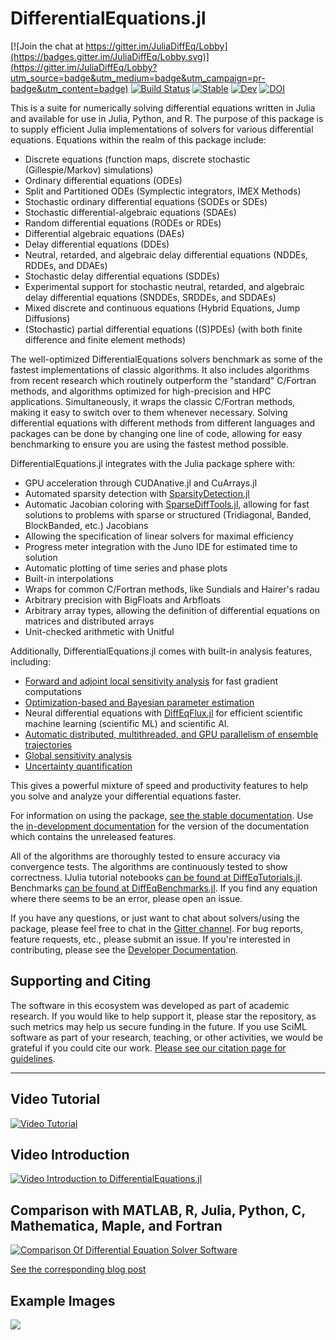 # DifferentialEquations.jl

[![Join the chat at https://gitter.im/JuliaDiffEq/Lobby](https://badges.gitter.im/JuliaDiffEq/Lobby.svg)](https://gitter.im/JuliaDiffEq/Lobby?utm_source=badge&utm_medium=badge&utm_campaign=pr-badge&utm_content=badge)
[![Build Status](https://github.com/SciML/DifferentialEquations.jl/workflows/CI/badge.svg)](https://github.com/SciML/DifferentialEquations.jl/actions?query=workflow%3ACI)
[![Stable](https://img.shields.io/badge/docs-stable-blue.svg)](http://diffeq.sciml.ai/stable/)
[![Dev](https://img.shields.io/badge/docs-dev-blue.svg)](http://diffeq.sciml.ai/dev/)
[![DOI](https://zenodo.org/badge/58516043.svg)](https://zenodo.org/badge/latestdoi/58516043)

This is a suite for numerically solving differential equations written in Julia
and available for use in Julia, Python, and R. The
purpose of this package is to supply efficient Julia implementations of solvers
for various differential equations. Equations within the realm of this package
include:

- Discrete equations (function maps, discrete stochastic (Gillespie/Markov)
  simulations)
- Ordinary differential equations (ODEs)
- Split and Partitioned ODEs (Symplectic integrators, IMEX Methods)
- Stochastic ordinary differential equations (SODEs or SDEs)
- Stochastic differential-algebraic equations (SDAEs)
- Random differential equations (RODEs or RDEs)
- Differential algebraic equations (DAEs)
- Delay differential equations (DDEs)
- Neutral, retarded, and algebraic delay differential equations (NDDEs, RDDEs, and DDAEs)
- Stochastic delay differential equations (SDDEs)
- Experimental support for stochastic neutral, retarded, and algebraic delay differential equations (SNDDEs, SRDDEs, and SDDAEs)
- Mixed discrete and continuous equations (Hybrid Equations, Jump Diffusions)
- (Stochastic) partial differential equations ((S)PDEs) (with both finite
  difference and finite element methods)
  
The well-optimized DifferentialEquations solvers benchmark as some of the fastest
implementations of classic algorithms. It also includes algorithms from recent
research which routinely outperform the "standard" C/Fortran methods, and algorithms
optimized for high-precision and HPC applications. Simultaneously, it wraps
the classic C/Fortran methods, making it easy to switch over to them whenever
necessary. Solving differential equations with different methods from
different languages and packages can be done by changing one line of code,
allowing for easy benchmarking to ensure you are using the fastest method possible.

DifferentialEquations.jl integrates with the Julia package sphere with:

- GPU acceleration through CUDAnative.jl and CuArrays.jl
- Automated sparsity detection with [SparsityDetection.jl](https://github.com/JuliaDiffEq/SparsityDetection.jl)
- Automatic Jacobian coloring with [SparseDiffTools.jl](https://github.com/JuliaDiffEq/SparseDiffTools.jl), allowing for fast solutions
  to problems with sparse or structured (Tridiagonal, Banded, BlockBanded, etc.) Jacobians
- Allowing the specification of linear solvers for maximal efficiency
- Progress meter integration with the Juno IDE for estimated time to solution
- Automatic plotting of time series and phase plots
- Built-in interpolations
- Wraps for common C/Fortran methods, like Sundials and Hairer's radau
- Arbitrary precision with BigFloats and Arbfloats
- Arbitrary array types, allowing the definition of differential equations on
  matrices and distributed arrays
- Unit-checked arithmetic with Unitful

Additionally, DifferentialEquations.jl comes with built-in analysis features, including:

- [Forward and adjoint local sensitivity analysis](https://diffeq.sciml.ai/dev/analysis/sensitivity/) for fast gradient computations
- [Optimization-based and Bayesian parameter estimation](https://diffeq.sciml.ai/dev/analysis/parameter_estimation/)
- Neural differential equations with [DiffEqFlux.jl](https://github.com/SciML/DiffEqFlux.jl)
  for efficient scientific machine learning (scientific ML) and scientific AI.
- [Automatic distributed, multithreaded, and GPU parallelism of ensemble trajectories](https://diffeq.sciml.ai/dev/features/ensemble/)
- [Global sensitivity analysis](https://diffeq.sciml.ai/dev/analysis/global_sensitivity/)
- [Uncertainty quantification](https://diffeq.sciml.ai/dev/analysis/uncertainty_quantification/)

This gives a powerful mixture of speed and productivity features to help you
solve and analyze your differential equations faster.

For information on using the package,
[see the stable documentation](https://diffeq.sciml.ai/stable/). Use the
[in-development documentation](https://diffeq.sciml.ai/dev/) for the version of
the documentation which contains the unreleased features.

All of the algorithms are thoroughly tested to ensure accuracy via convergence
tests. The algorithms are continuously tested to show correctness.
IJulia tutorial notebooks
[can be found at DiffEqTutorials.jl](https://github.com/JuliaDiffEq/DiffEqTutorials.jl).
Benchmarks
[can be found at DiffEqBenchmarks.jl](https://github.com/JuliaDiffEq/DiffEqBenchmarks.jl).
If you find any equation where there seems to be an error, please open an issue.

If you have any questions, or just want to chat about solvers/using the package,
please feel free to chat in the [Gitter channel](https://gitter.im/JuliaDiffEq/Lobby?utm_source=badge&utm_medium=badge&utm_campaign=pr-badge&utm_content=badge).
For bug reports, feature requests, etc., please submit an issue. If you're
interested in contributing, please see the
[Developer Documentation](http://devdocs.sciml.ai/latest/).

## Supporting and Citing

The software in this ecosystem was developed as part of academic research. If you
would like to help support it, please star the repository, as such metrics may
help us secure funding in the future. If you use SciML software as part
of your research, teaching, or other activities, we would be grateful if you
could cite our work.
[Please see our citation page for guidelines](http://sciml.ai/citing.html).

--------------------------------

## Video Tutorial

[![Video Tutorial](https://user-images.githubusercontent.com/1814174/36342812-bdfd0606-13b8-11e8-9eff-ff219de909e5.PNG)](https://youtu.be/KPEqYtEd-zY)

## Video Introduction

[![Video Introduction to DifferentialEquations.jl](https://user-images.githubusercontent.com/1814174/27973992-e236a9a4-6310-11e7-84af-2b66097cecf9.PNG)](https://youtu.be/75SCMIRlNXM)

## Comparison with MATLAB, R, Julia, Python, C, Mathematica, Maple, and Fortran

<a href="http://www.stochasticlifestyle.com/wp-content/uploads/2019/08/de_solver_software_comparsion.pdf"><img src="http://www.stochasticlifestyle.com/wp-content/uploads/2019/08/de_solver_software_comparsion-1.png" alt="Comparison Of Differential Equation Solver Software" align="middle"/></a>

[See the corresponding blog post](http://www.stochasticlifestyle.com/comparison-differential-equation-solver-suites-matlab-r-julia-python-c-fortran/)

## Example Images

<img src="https://raw.githubusercontent.com/SciML/DifferentialEquations.jl/master/assets/DifferentialEquations_Example.png" align="middle"  />
